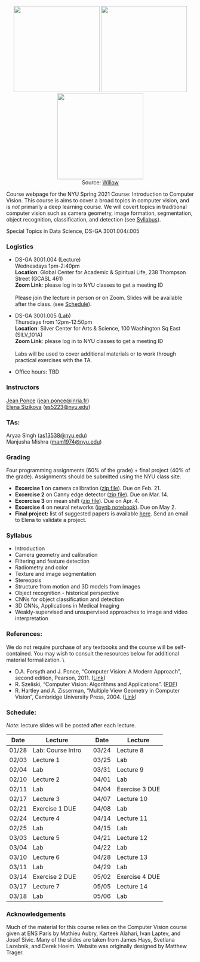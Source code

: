 <p align="center">
  <img src="https://www.di.ens.fr/willow/research/inpainting/images/new_000228/new_000228.jpg" width="230">
  <img src="https://www.di.ens.fr/willow/research/inpainting/images/new_000228/new_000228_outline.jpg" width="230">
  <img src="https://www.di.ens.fr/willow/research/inpainting/images/new_000228/new_000228_res_comb.jpg" width="230">
 <br>
  Source: <a href="https://www.di.ens.fr/willow/research/inpainting/">Willow</a>
</p>

Course webpage for the NYU Spring 2021 Course: Introduction to Computer Vision. This course is aims to cover a broad topics in computer vision, and is *not* primarily a deep learning course. We will covert topics in traditional computer vision such as camera geometry, image formation, segmentation, object recognition, classification, and detection (see [Syllabus](#Syllabus)).

Special Topics in Data Science, DS-GA 3001.004/.005

### Logistics

* DS-GA 3001.004 (Lecture) \
Wednesdays 1pm-2:40pm  \
**Location**: Global Center for Academic & Spiritual Life, 238 Thompson Street (GCASL 461)   \
**Zoom Link**: please log in to NYU classes to get a meeting ID \
\
Please join the lecture in person or on Zoom. Slides will be available after the class. (see [Schedule](#Schedule)).

* DS-GA 3001.005 (Lab) \
Thursdays from 12pm-12:50pm \
**Location**: Silver Center for Arts & Science, 100 Washington Sq East (SILV_101A) \
**Zoom Link**: please log in to NYU classes to get a meeting ID \
\
Labs will be used to cover additional materials or to work through practical exercises with the TA. 

* Office hours: TBD

### Instructors

<a href="https://www.di.ens.fr/~ponce/">Jean Ponce</a> (jean.ponce@inria.fr)  
<a href="https://esizikova.github.io">Elena Sizikova</a> (es5223@nyu.edu)

### TAs:  
Aryaa Singh (as13538@nyu.edu)  
Manjusha Mishra (mam1974@nyu.edu)

### Grading

Four programming assignments (60% of the grade) + final project (40% of the
grade). Assignments should be submitted using the NYU class site.

* **Excercise 1** on camera calibration ([zip file](/homeworks/homework1.zip)).
Due on Feb. 21.
* **Excercise 2** on Canny edge detector ([zip file](/homeworks/homework2.zip)).
Due on Mar. 14.
* **Excercise 3** on mean shift ([zip file](/homeworks/homework3.zip)).
Due on Apr. 4.
* **Excercise 4** on neural networks ([ipynb notebook](/homeworks/homework4.ipynb)). 
Due on May 2.
* **Final project:** list of suggested papers is available [here](https://docs.google.com/document/d/15wjCUedE69u1c5ijW3S407oxISkLNlnHvB8ztOSvUUg/edit?usp=sharing). Send an email to Elena to validate a project. 

<a name="Syllabus"></a>
### Syllabus 
  * Introduction
  * Camera geometry and calibration
  * Filtering and feature detection
  * Radiometry and color
  * Texture and image segmentation
  * Stereopsis
  * Structure from motion and 3D models from images
  * Object recognition - historical perspective
  * CNNs for object classification and detection
  * 3D CNNs, Applications in Medical Imaging
  * Weakly-supervised and unsupervised approaches to image and video interpretation 

### References:
We do not require purchase of any textbooks and the course will be self-contained. You may wish to consult the resources below for additional material formalization. \
* D.A. Forsyth and J. Ponce, “Computer Vision: A Modern Approach”, second edition, Pearson, 2011. (<a href="https://www.pearson.com/us/higher-education/program/Forsyth-Computer-Vision-A-Modern-Approach-2nd-Edition/PGM111082.html">Link</a>)
* R. Szeliski, “Computer Vision: Algorithms and Applications”. (<a href="http://szeliski.org/Book/">PDF</a>)
* R. Hartley and A. Zisserman, “Multiple View Geometry in Computer Vision”, Cambridge University Press, 2004. (<a href="https://www.robots.ox.ac.uk/~vgg/hzbook/">Link</a>)
 
<a name="Schedule"></a>
### Schedule:

*Note*: lecture slides will be posted after each lecture.

| Date  | Lecture               |       | Date  | Lecture               |
| ----- | --------------------- | ----- | ----- | --------------------- |
| 01/28 | Lab: Course Intro     |       | 03/24 | Lecture 8             |
| 02/03 | Lecture 1             |       | 03/25 | Lab                   |
| 02/04 | Lab                   |       | 03/31 | Lecture 9             |
| 02/10 | Lecture 2             |       | 04/01 | Lab                   |
| 02/11 | Lab                   |       | 04/04 | Exercise 3 DUE        |
| 02/17 | Lecture 3             |       | 04/07 | Lecture 10            |
| 02/21 | Exercise 1 DUE        |       | 04/08 | Lab                   |
| 02/24 | Lecture 4             |       | 04/14 | Lecture 11            |
| 02/25 | Lab                   |       | 04/15 | Lab                   |
| 03/03 | Lecture 5             |       | 04/21 | Lecture 12            |
| 03/04 | Lab                   |       | 04/22 | Lab                   |
| 03/10 | Lecture 6             |       | 04/28 | Lecture 13            |
| 03/11 | Lab                   |       | 04/29 | Lab                   |
| 03/14 | Exercise 2 DUE        |       | 05/02 | Exercise 4 DUE        |
| 03/17 | Lecture 7             |       | 05/05 | Lecture 14            |
| 03/18 | Lab                   |       | 05/06 | Lab                   |


### Acknowledgements
Much of the material for this course relies on the Computer Vision course given at ENS Paris by Mathieu Aubry, Karteek Alahari, Ivan Laptev, and Josef Sivic. Many of the slides are taken from James Hays, Svetlana Lazebnik, and Derek Hoeim. Website was originally designed by Matthew Trager.
